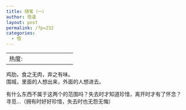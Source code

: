```yaml
---
title: 随笔（一）
author: 悟道
layout: post
permalink: /?p=232
categories:
  - 悟
---
```

<table>
  <tr cellpadding=0><td>
    热度:
  </td><td cellpadding=0><img src='http://210.75.224.29/wordpress/wp-content/plugins/statpresscn/images/sun.gif' width=10 height=10 border=0 /></td><td cellpadding=0><img src='http://210.75.224.29/wordpress/wp-content/plugins/statpresscn/images/sun.gif' width=10 height=10 border=0 /></td><td cellpadding=0><img src='http://210.75.224.29/wordpress/wp-content/plugins/statpresscn/images/sun.gif' width=10 height=10 border=0 /></td><td cellpadding=0><img src='http://210.75.224.29/wordpress/wp-content/plugins/statpresscn/images/sun_dark.gif' width=10 height=10 border=0 /></td><td cellpadding=0><img src='http://210.75.224.29/wordpress/wp-content/plugins/statpresscn/images/sun_dark.gif' width=10 height=10 border=0 /></td></tr>
</table>

鸡肋，食之无肉，弃之有味。  
围城，里面的人想出来，外面的人想进去。

有什么东西不属于这两个的范围吗？失去时才知道珍惜，离开时才有了怀念？  
寻觅&#8230;（拥有时好好珍惜，失去时也无怨无悔）